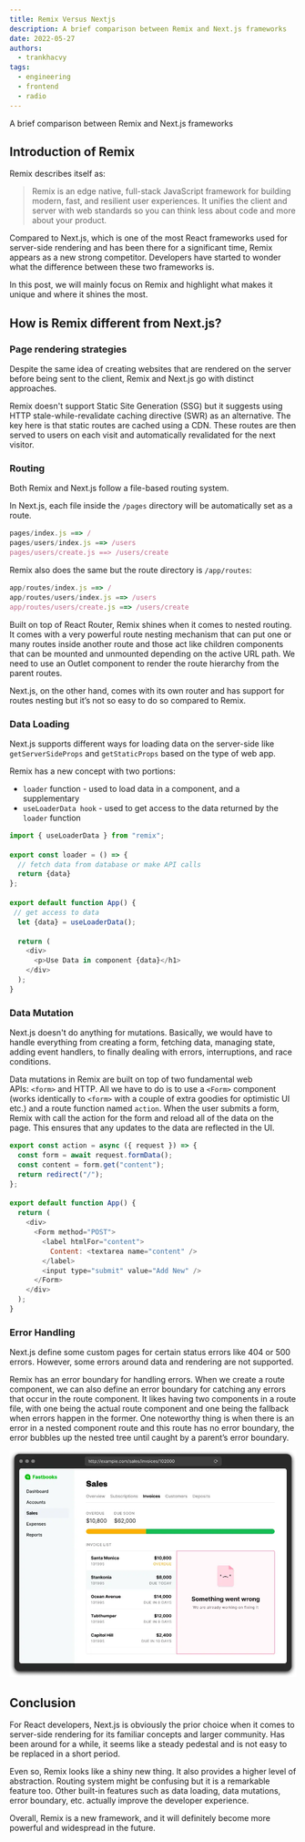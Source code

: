 ```yaml
---
title: Remix Versus Nextjs
description: A brief comparison between Remix and Next.js frameworks
date: 2022-05-27
authors:
  - trankhacvy
tags:
  - engineering
  - frontend
  - radio
---
```


A brief comparison between Remix and Next.js frameworks

## Introduction of Remix

Remix describes itself as:

> Remix is an edge native, full-stack JavaScript framework for building modern, fast, and resilient user experiences. It unifies the client and server with web standards so you can think less about code and more about your product.

Compared to Next.js, which is one of the most React frameworks used for server-side rendering and has been there for a significant time, Remix appears as a new strong competitor. Developers have started to wonder what the difference between these two frameworks is.

In this post, we will mainly focus on Remix and highlight what makes it unique and where it shines the most.

## How is Remix different from Next.js?

### Page rendering strategies

Despite the same idea of creating websites that are rendered on the server before being sent to the client, Remix and Next.js go with distinct approaches.

Remix doesn't support Static Site Generation (SSG) but it suggests using HTTP stale-while-revalidate caching directive (SWR) as an alternative. The key here is that static routes are cached using a CDN. These routes are then served to users on each visit and automatically revalidated for the next visitor.

### Routing

Both Remix and Next.js follow a file-based routing system.

In Next.js, each file inside the `/pages` directory will be automatically set as a route.

```javascript
pages/index.js ==> /
pages/users/index.js ==> /users
pages/users/create.js ==> /users/create
```

Remix also does the same but the route directory is `/app/routes`:

```javascript
app/routes/index.js ==> /
app/routes/users/index.js ==> /users
app/routes/users/create.js ==> /users/create
```

Built on top of React Router, Remix shines when it comes to nested routing. It comes with a very powerful route nesting mechanism that can put one or many routes inside another route and those act like children components that can be mounted and unmounted depending on the active URL path. We need to use an Outlet component to render the route hierarchy from the parent routes.

Next.js, on the other hand, comes with its own router and has support for routes nesting but it’s not so easy to do so compared to Remix.

### Data Loading

Next.js supports different ways for loading data on the server-side like `getServerSideProps` and `getStaticProps` based on the type of web app.

Remix has a new concept with two portions:

- `loader` function - used to load data in a component, and a supplementary
- `useLoaderData hook` - used to get access to the data returned by the `loader` function

```javascript
import { useLoaderData } from "remix";

export const loader = () => {
  // fetch data from database or make API calls
  return {data}
};

export default function App() {
 // get access to data
  let {data} = useLoaderData();

  return (
    <div>
      <p>Use Data in component {data}</h1>
    </div>
  );
}
```

### Data Mutation

Next.js doesn't do anything for mutations. Basically, we would have to handle everything from creating a form, fetching data, managing state, adding event handlers, to finally dealing with errors, interruptions, and race conditions.

Data mutations in Remix are built on top of two fundamental web APIs: `<form>` and HTTP. All we have to do is to use a `<Form>` component (works identically to `<form>` with a couple of extra goodies for optimistic UI etc.) and a route function named `action`. When the user submits a form, Remix with call the action for the form and reload all of the data on the page. This ensures that any updates to the data are reflected in the UI.

```javascript
export const action = async ({ request }) => {
  const form = await request.formData();
  const content = form.get("content");
  return redirect("/");
};

export default function App() {
  return (
    <div>
      <Form method="POST">
        <label htmlFor="content">
          Content: <textarea name="content" />
        </label>
        <input type="submit" value="Add New" />
      </Form>
    </div>
  );
}
```

### Error Handling

Next.js define some custom pages for certain status errors like 404 or 500 errors. However, some errors around data and rendering are not supported.

Remix has an error boundary for handling errors. When we create a route component, we can also define an error boundary for catching any errors that occur in the route component. It likes having two components in a route file, with one being the actual route component and one being the fallback when errors happen in the former. One noteworthy thing is when there is an error in a nested component route and this route has no error boundary, the error bubbles up the nested tree until caught by a parent’s error boundary.

![](assets/remix-versus-nextjs_a7d49c4d71418c892f72a5c2a7dbee19_md5.webp)

## Conclusion

For React developers, Next.js is obviously the prior choice when it comes to server-side rendering for its familiar concepts and larger community. Has been around for a while, it seems like a steady pedestal and is not easy to be replaced in a short period.

Even so, Remix looks like a shiny new thing. It also provides a higher level of abstraction. Routing system might be confusing but it is a remarkable feature too. Other built-in features such as data loading, data mutations, error boundary, etc. actually improve the developer experience.

Overall, Remix is a new framework, and it will definitely become more powerful and widespread in the future.

